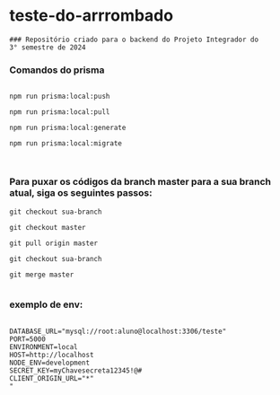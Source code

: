 # teste-do-arrrombado
````
### Repositório criado para o backend do Projeto Integrador do 
3° semestre de 2024

````
### Comandos do prisma 
````

npm run prisma:local:push

npm run prisma:local:pull

npm run prisma:local:generate

npm run prisma:local:migrate



````
### Para puxar os códigos da branch master para a sua branch atual, siga os seguintes passos:
`````
git checkout sua-branch

git checkout master

git pull origin master

git checkout sua-branch

git merge master


`````
### exemplo de env:
`````

DATABASE_URL="mysql://root:aluno@localhost:3306/teste"
PORT=5000
ENVIRONMENT=local
HOST=http://localhost
NODE_ENV=development
SECRET_KEY=myChavesecreta12345!@#
CLIENT_ORIGIN_URL="*"
"

